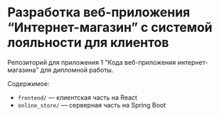 # Разработка веб-приложения “Интернет-магазин” с системой лояльности для клиентов

Репозиторий для приложения 1 "Кода веб-приложения интернет-магазина" для дипломной работы.

Содержимое:
- `frontend/` — клиентская часть на React
- `online_store/` — серверная часть на Spring Boot
